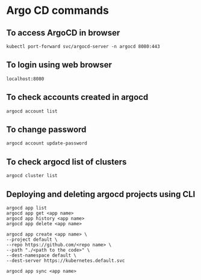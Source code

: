 # Argo CD commands

## To access ArgoCD in browser
```Shell
kubectl port-forward svc/argocd-server -n argocd 8080:443
```

## To login using web browser
```Shell
localhost:8080
```

## To check accounts created in argocd
```Shell
argocd account list
```

## To change password
```Shell
argocd account update-password
```

## To check argocd list of clusters
```Shell
argocd cluster list
```

## Deploying and deleting argocd projects using CLI
```Shell
argocd app list
argocd app get <app name>
argocd app history <app name>
argocd app delete <app name>

argocd app create <app name> \
--project default \
--repo https://github.com/<repo name> \
--path "./<path to the code>" \
--dest-namespace default \
--dest-server https://kubernetes.default.svc

argocd app sync <app name>
```